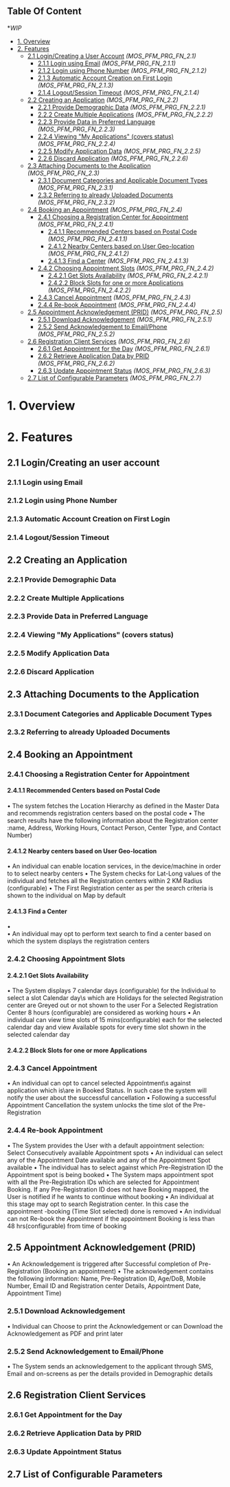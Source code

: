 ## Table Of Content
**WIP*
* [1. Overview](#1-overview)
* [2. Features](#2-features)
  * [2.1 Login/Creating a User Account](#21-logincreating-an-user-account) _(MOS_PFM_PRG_FN_2.1)_
    * [2.1.1 Login using Email](#211-login-using-email) _(MOS_PFM_PRG_FN_2.1.1)_
    * [2.1.2 Login using Phone Number](#212-login-using-phone-number) _(MOS_PFM_PRG_FN_2.1.2)_
    * [2.1.3 Automatic Account Creation on First Login](#213-automatic-account-creation-on-first-login) _(MOS_PFM_PRG_FN_2.1.3)_
    * [2.1.4 Logout/Session Timeout](#214-logoutsession-timeout) _(MOS_PFM_PRG_FN_2.1.4)_
  * [2.2 Creating an Application](#22-creating-an-application) _(MOS_PFM_PRG_FN_2.2)_
    * [2.2.1 Provide Demographic Data](#221-provide-demographic-data) _(MOS_PFM_PRG_FN_2.2.1)_
    * [2.2.2 Create Multiple Applications](#222-create-multiple-applications) _(MOS_PFM_PRG_FN_2.2.2)_
    * [2.2.3 Provide Data in Preferred Language](#223-provide-data-in-preferred-language) _(MOS_PFM_PRG_FN_2.2.3)_
    * [2.2.4 Viewing "My Applications" (covers status)](#224-viewing-my-applications-covers-status) _(MOS_PFM_PRG_FN_2.2.4)_
    * [2.2.5 Modify Application Data](#225-modify-application-data) _(MOS_PFM_PRG_FN_2.2.5)_
    * [2.2.6 Discard Application](#226-discard-application) _(MOS_PFM_PRG_FN_2.2.6)_
  * [2.3 Attaching Documents to the Application](#23-attaching-documents-to-the-application) _(MOS_PFM_PRG_FN_2.3)_
    * [2.3.1 Document Categories and Applicable Document Types](#231-document-categories-and-applicable-document-types) _(MOS_PFM_PRG_FN_2.3.1)_
    * [2.3.2 Referring to already Uploaded Documents](#232-referring-to-already-uploaded-documents) _(MOS_PFM_PRG_FN_2.3.2)_
  * [2.4 Booking an Appointment](#24-booking-an-appointment) _(MOS_PFM_PRG_FN_2.4)_
    * [2.4.1 Choosing a Registration Center for Appointment](#241-choosing-a-registration-center-for-appointment) _(MOS_PFM_PRG_FN_2.4.1)_
      * [2.4.1.1 Recommended Centers based on Postal Code](#2411-recommended-centers-based-on-postal-code) _(MOS_PFM_PRG_FN_2.4.1.1)_
      * [2.4.1.2 Nearby Centers based on User Geo-location](#2412-nearby-centers-based-on-user-geo-location) _(MOS_PFM_PRG_FN_2.4.1.2)_
      * [2.4.1.3 Find a Center](#2413-find-a-center) _(MOS_PFM_PRG_FN_2.4.1.3)_
    * [2.4.2 Choosing Appointment Slots](#242-choosing-appointment-slots) _(MOS_PFM_PRG_FN_2.4.2)_
      * [2.4.2.1 Get Slots Availability](#2421-get-slots-availability) _(MOS_PFM_PRG_FN_2.4.2.1)_
      * [2.4.2.2 Block Slots for one or more Applications](#2422-block-slots-for-one-or-more-applications) _(MOS_PFM_PRG_FN_2.4.2.2)_
    * [2.4.3 Cancel Appointment](#243-cancel-appointment) _(MOS_PFM_PRG_FN_2.4.3)_
    * [2.4.4 Re-book Appointment](#244-re-book-appointment) _(MOS_PFM_PRG_FN_2.4.4)_
  * [2.5 Appointment Acknowledgement (PRID)](#25-appointment-acknowledgement-prid) _(MOS_PFM_PRG_FN_2.5)_
    * [2.5.1 Download Acknowledgement](#251-download-acknowledgement) _(MOS_PFM_PRG_FN_2.5.1)_
    * [2.5.2 Send Acknowledgement to Email/Phone](#252-send-acknowledgement-to-emailphone) _(MOS_PFM_PRG_FN_2.5.2)_
  * [2.6 Registration Client Services](#26-registration-client-services) _(MOS_PFM_PRG_FN_2.6)_
    * [2.6.1 Get Appointment for the Day](#261-get-appointment-for-the-day) _(MOS_PFM_PRG_FN_2.6.1)_
    * [2.6.2 Retrieve Application Data by PRID](#262-retrieve-application-data-by-prid) _(MOS_PFM_PRG_FN_2.6.2)_
    * [2.6.3 Update Appointment Status](#263-update-appointment-status) _(MOS_PFM_PRG_FN_2.6.3)_
  * [2.7 List of Configurable Parameters](#27-list-of-configurable-parameters) _(MOS_PFM_PRG_FN_2.7)_
# 1. Overview
# 2. Features
## 2.1 Login/Creating an user account
### 2.1.1 Login using Email
### 2.1.2 Login using Phone Number
### 2.1.3 Automatic Account Creation on First Login
### 2.1.4 Logout/Session Timeout
## 2.2 Creating an Application
### 2.2.1 Provide Demographic Data
### 2.2.2 Create Multiple Applications
### 2.2.3 Provide Data in Preferred Language
### 2.2.4 Viewing "My Applications" (covers status)
### 2.2.5 Modify Application Data
### 2.2.6 Discard Application
## 2.3 Attaching Documents to the Application
### 2.3.1 Document Categories and Applicable Document Types
### 2.3.2 Referring to already Uploaded Documents
## 2.4 Booking an Appointment
### 2.4.1 Choosing a Registration Center for Appointment
#### 2.4.1.1 Recommended Centers based on Postal Code
•	The system fetches the Location Hierarchy as defined in the Master Data and recommends registration centers based on the postal code
•	The search results have the following information about the Registration center :name, Address, Working Hours, Contact Person, Center Type, and Contact Number)

#### 2.4.1.2 Nearby centers based on User Geo-location
•	An individual can  enable location services,  in the device/machine in order to  to select nearby centers
•	The System checks for Lat-Long values of the individual and  fetches all the Registration centers within 2 KM Radius (configurable)
•	The First Registration center as per the search criteria is shown to the individual on Map by default
#### 2.4.1.3 Find a Center
•	
•	An individual may opt to  perform text search to find a center based on which the system displays the registration centers

### 2.4.2 Choosing Appointment Slots
#### 2.4.2.1 Get Slots Availability
•	The System displays 7 calendar days (configurable) for the Individual to select a slot
        Calendar day\s which are  Holidays for the selected Registration center are Greyed out or not shown to the user
        For a Selected Registration Center 8 hours (configurable) are considered as working hours
•	An individual can view time slots of 15 mins(configurable) each for the selected calendar day and view Available spots for every time slot shown in the selected calendar day

#### 2.4.2.2 Block Slots for one or more Applications
### 2.4.3 Cancel Appointment
•	An individual can opt to cancel selected Appointment\s against application which is\are in Booked Status.
In such case the system will notify the user about the successful cancellation 
•	Following a successful Appointment Cancellation the system unlocks the time slot of the Pre-Registration 

### 2.4.4 Re-book Appointment
•	The System provides the User with a default appointment selection: Select Consecutively available Appointment spots
•	An individual can select any of the Appointment Date available and any of the Appointment Spot available
•	The individual has to select against which Pre-Registration ID the Appointment spot is being booked
•	The System maps appointment spot with all the Pre-Registration IDs which are selected for Appointment Booking. If any Pre-Registration ID does not have Booking mapped, the User is notified if he wants to continue without booking
•	An individual at this stage may opt to search Registration center. In this case the appointment -booking (Time Slot selected) done is removed
•	An individual can not  Re-book the Appointment if the appointment Booking is less than 48 hrs(configurable) from time of booking

## 2.5 Appointment Acknowledgement (PRID)
•	An Acknowledgement is triggered after Successful completion of Pre-Registration (Booking an appointment)
•	The acknowledgement contains the following information: Name, Pre-Registration ID, Age/DoB, Mobile Number, Email ID and Registration center Details, Appointment Date, Appointment Time)
### 2.5.1 Download Acknowledgement
•	Individual can Choose to print the Acknowledgement or can Download the Acknowledgement as PDF and print later 
### 2.5.2 Send Acknowledgement to Email/Phone
•	The System sends an acknowledgement to the  applicant through SMS, Email and on-screens as per the details provided in Demographic details
## 2.6 Registration Client Services
### 2.6.1 Get Appointment for the Day
### 2.6.2 Retrieve Application Data by PRID
### 2.6.3 Update Appointment Status
## 2.7 List of Configurable Parameters
